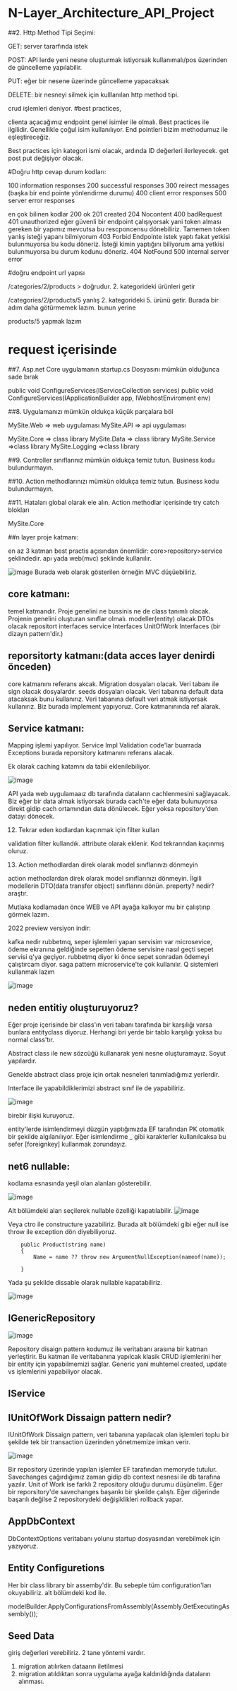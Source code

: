# N-Layer_Architecture_API_Project

##2. Http Method Tipi Seçimi:

GET: server tararfında istek 

POST: API lerde yeni nesne oluşturmak istiyorsak kullanımalı/pos üzerinden de güncelleme yapılabilir.

PUT: eğer bir nesene üzerinde güncelleme yapacaksak

DELETE: bir nesneyi silmek için kulllanılan http method tipi.

crud işlemleri deniyor.
#best practices,

clienta açacağımız endpoint genel isimler ile olmalı. Best practices ile ilgilidir. Genellikle çoğul isim kullanılıyor. End pointleri bizim methodumuz ile eşleştireceğiz.

Best practices için kategori ismi olacak, ardında ID değerleri ilerleyecek. get post put değişiyor olacak.

#Doğru http cevap durum kodları:

100 information responses
200 successful responses
300 reirect messages (başka bir end pointe yönlendirme durumu)
400 client error responses
500 server error responses

en çok bilinen kodlar
200 ok
201 created
204 Nocontent
400 badRequest
401 unauthorized eğer güvenli bir endpoint çalışıyorsak yani token alması gereken bir yapımız mevcutsa bu rescponcensu dönebiliriz. Tamemen token yanlış isteği yapanı bilmiyorum
403 Forbid Endpointe istek yaptı fakat yetkisi bulunmuyorsa bu kodu döneriz. İsteği kimin yaptığını biliyorum ama yetkisi bulunmuyorsa bu durum kodunu döneriz.
404 NotFound
500 internal server error

#doğru endpoint url yapısı

/categories/2/products > doğrudur.
2. kategorideki ürünleri getir

/categories/2/products/5 yanlış
2. kategorideki 5. ürünü getir. Burada bir adım daha götürmemek lazım.
bunun yerine

products/5 yapmak lazım

# request içerisinde 

##7. Asp.net Core uygulamanın startup.cs Dosyasını mümkün olduğunca sade bırak

public void ConfigureServices(IServiceCollection services)
public void ConfigureServices(IApplicationBuilder app, IWebhostEnviroment env)

##8. Uygulamanızı mümkün oldukça küçük parçalara böl

MySite.Web => web uygulaması
MySite.API => api uygulaması

MySite.Core => class library
MySite.Data => class library
MySite.Service =>class library
MySite.Logging =>class library

##9. Controller sınıflarınız mümkün oldukça temiz tutun. Business kodu bulundurmayın.

##10. Action methodlarınızı mümkün oldukça temiz tutun. Business kodu bulundurmayın.

##11. Hataları global olarak ele alın. Action methodlar içerisinde try catch blokları

MySite.Core 

##n layer proje katmanı:

en az 3 katman best practis açısından önemlidir:
core>repository>service şeklindedir.   apı yada web(mvc)  şeklinde kullanılır.

![image](https://user-images.githubusercontent.com/44713722/188304160-f0820bb8-4e8c-4fe1-8e32-ede10afa98c6.png)
Burada web olarak gösterilen örneğin MVC düşüebiliriz.

## core katmanı:

temel katmandır. Proje genelini 
ne bussinis ne de class tanımlı olacak.  Projenin genelini oluşturan sınıflar olmalı.
modeller(entity) olacak
DTOs olacak
repositort interfaces
service Interfaces
UnitOfWork Interfaces (bir dizayn pattern'dir.)


## reporsitorty katmanı:(data acces layer denirdi önceden)

core katmanını referans akcak.
Migration dosyaları olacak. Veri tabanı ile sign olacak dosyalardır.
seeds dosyaları olacak. Veri tabanına default data atacaksak bunu kullanırız. Veri tabanına default veri atmak istiyorsak kullanırız.
Biz burada implement yapıyoruz. Core katmanınında ref alarak.

## Service katmanı:

Mapping işlemi yapılıyor.
Service Impl 
Validation code'lar buarrada
Exceptions burada 
reporsitory katmanını referans alacak.

Ek olarak caching katamnı da tabii eklenilebiliyor.

![image](https://user-images.githubusercontent.com/44713722/188304615-bed92595-a40f-41f9-8a67-92085ff294c5.png)

API yada web uygulamaaız db tarafında dataların cachlenmesini sağlayacak. Biz eğer bir data almak istiyorsak burada cach'te eğer data bulunuyorsa direkt gidip cach ortamından data dönülecek.
Eğer yoksa repository'den datayı dönecek.

12. Tekrar eden kodlardan kaçınmak için filter kullan

validation filter kullandık. attribute olarak eklenir. Kod tekrarından kaçınmış oluruz.

13. Action methodlardan direk olarak model sınıflarınızı dönmeyin

action methodlardan direk olarak model sınıflarınızı dönmeyin. İlgili modellerin DTO(data transfer object) sınıflarını dönün. 
preperty? nedir? araştır.

Mutlaka kodlamadan önce WEB ve API ayağa kalkıyor mu bir çalıştırıp görmek lazım.

2022 preview versiyon indir:


kafka nedir 
rubbetmq, seper işlemleri yapan servisim var microsevice, ödeme ekranına geldiğinde sepetten ödeme servisine nasıl geçti
sepet servisi q'ya geçiyor. rubbetmq diyor ki önce sepet sonradan ödemeyi çalıştırcam diyor.
saga pattern microservice'te çok kullanılır.
Q sistemleri kullanmak lazım

![image](https://user-images.githubusercontent.com/44713722/188330938-8f3934cd-7c53-4a35-bc89-5e5ee3f8cac3.png)

## neden entitiy oluşturuyoruz?

Eğer proje içerisinde bir class'ın veri tabanı tarafında bir karşılığı varsa bunlara entityclass diyoruz. Herhangi bri yerde bir tablo karşılığı yoksa bu normal class'tır.

Abstract class ile new sözcüğü kullanarak yeni nesne oluşturamayız. Soyut yapılardır.

Genelde abstract class proje için ortak nesneleri tanımladığımız yerlerdir.

Interface ile yapabildiklerimizi abstract sınıf ile de yapabiliriz.

![image](https://user-images.githubusercontent.com/44713722/188331711-13d4a8fb-aa92-4efa-afa8-b33abc95c88b.png)

birebir ilişki kuruyoruz.

entity'lerde isimlendirmeyi düzgün yaptığımızda EF tarafından PK otomatik bir şekilde algılanılıyor. Eğer isimlendirme _ gibi karakterler kullanılcaksa bu sefer [foreignkey] kullanmak zorundayız.

## net6 nullable:

kodlama esnasında yeşil olan alanları gösterebilir. 

![image](https://user-images.githubusercontent.com/44713722/188697760-8ecf088a-7290-4029-b577-203418ab74b7.png)

Alt bölümdeki alan seçilerek nullable özelliği kapatılabilir.
![image](https://user-images.githubusercontent.com/44713722/188702958-a798ca4c-7e85-44c9-9427-70111a0b97f2.png)

Veya ctro ile constructure yazabiliriz. Burada alt bölümdeki gibi eğer null ise throw ile exception dön diyebiliyoruz.

        public Product(string name)
        {
            Name = name ?? throw new ArgumentNullException(nameof(name));

        }
        
Yada şu şekilde dissable olarak nullable kapatabiliriz.        

![image](https://user-images.githubusercontent.com/44713722/188703547-22d618d5-b4fb-4788-98ea-59c4b53d0a0e.png)

## IGenericRepository

![image](https://user-images.githubusercontent.com/44713722/188704453-0133f8a2-1e01-4d26-bf65-98057e847c58.png)

Repository disaign pattern kodumuz ile veritabanı arasına bir katman yerleştirir. Bu katman ile veritabanına yapılcak klasik CRUD işlemlerini her bir entity için yapabilmemizi sağlar. Generic yani muhtemel created, update vs işlemlerini yapabiliyor olacak.

## IService
## IUnitOfWork Dissaign pattern nedir?

IUnitOfWork Dissaign pattern, veri tabanına yapılacak olan işlemleri toplu bir şekilde tek bir transaction üzerinden yönetmemize imkan verir.

![image](https://user-images.githubusercontent.com/44713722/188863844-1f7deb1c-59d0-4461-a2d4-fb6f6432ef55.png)

Bir repository üzerinde yapılan işlemler EF tarafından memoryde tutulur. Savechanges çağırdığımız zaman gidip db context nesnesi ile db tarafına yazılır. 
Unit of Work ise farklı 2 repository olduğu durumu düşünelim. Eğer bir reporsitory'de savechanges başarıkı bir şkeilde çalıştı. Eğer diğerinde başarılı değilse 2 repositorydeki değişiklikleri rollback yapar. 

## AppDbContext

DbContextOptions veritabanı yolunu startup dosyasından verebilmek için yazıyoruz.

## Entity Configuretions

Her bir class library bir assemby'dir. Bu sebeple tüm configuration'ları okuyabiliriz. alt bölümdeki kod ile.

modelBuilder.ApplyConfigurationsFromAssembly(Assembly.GetExecutingAssembly());

## Seed Data 

giriş değerleri verebiliriz. 2 tane yöntemi vardır.

1. migration atılırken dataarın iletilmesi
2. migration atıldıktan sonra uygulama ayağa kaldırıldığında dataların alınması.






